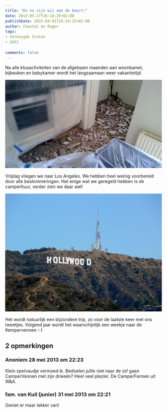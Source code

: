 ```yaml
---
title: "En nu zijn wij aan de beurt!"
date: 2013-05-27T16:14:25+02:00
publishDate: 2022-04-01T16:14:25+02:00
author: Chantal en Roger
tags:
- Verenigde Staten
- 2013

comments: false
---
```


Na alle klusactiviteiten van de afgelopen maanden aan woonkamer, bijkeuken en babykamer wordt het langzaamaan weer vakantietijd.

![Chaos](./images/WP_20130302_002.jpg)

Vrijdag vliegen we naar Los Angeles. We hebben heel weinig voorbereid door alle beslommeringen. Het enige wat we geregeld hebben is de camperhuur, verder zien we daar wel!

![Hollywood](./images/Hollywood_sign_2008.jpg)

Het wordt natuurlijk een bijzondere trip, zo voor de laatste keer met ons tweetjes. Volgend jaar wordt het waarschijnlijk een weekje naar de Kempervennen :-)

## 2 opmerkingen

### Anoniem 28 mei 2013 om 22:23

Klein spelvaudje vermoed ik. Bedoelen jullie niet naar de (of gaan CamperVannen met zijn drieeën? Heel veel plezier. De CamperFannen uit W&A.

### fam. van Kuil (junior) 31 mei 2013 om 22:21

Geniet er maar lekker van!
